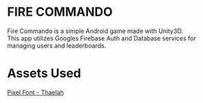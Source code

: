 <h1>FIRE COMMANDO</h1>
Fire Commando is a simple Android game made with Unity3D. <br>
This app utilizes Googles Firebase Auth and Database services for managing users and leaderboards. <br>

<h1>Assets Used</h1>
<a href="https://assetstore.unity.com/packages/2d/fonts/free-pixel-font-thaleah-140059">Pixel Font - Thaelah</a>